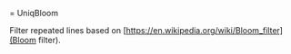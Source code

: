 = UniqBloom

Filter repeated lines based on [https://en.wikipedia.org/wiki/Bloom_filter](Bloom filter).